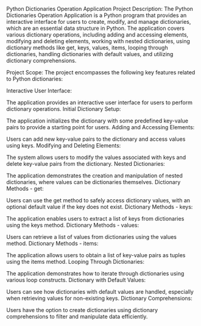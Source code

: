 Python Dictionaries Operation Application
Project Description:
The Python Dictionaries Operation Application is a Python program that provides an interactive interface for users to create, modify, and manage dictionaries, which are an essential data structure in Python. The application covers various dictionary operations, including adding and accessing elements, modifying and deleting elements, working with nested dictionaries, using dictionary methods like get, keys, values, items, looping through dictionaries, handling dictionaries with default values, and utilizing dictionary comprehensions.

Project Scope:
The project encompasses the following key features related to Python dictionaries:

Interactive User Interface:

The application provides an interactive user interface for users to perform dictionary operations.
Initial Dictionary Setup:

The application initializes the dictionary with some predefined key-value pairs to provide a starting point for users.
Adding and Accessing Elements:

Users can add new key-value pairs to the dictionary and access values using keys.
Modifying and Deleting Elements:

The system allows users to modify the values associated with keys and delete key-value pairs from the dictionary.
Nested Dictionaries:

The application demonstrates the creation and manipulation of nested dictionaries, where values can be dictionaries themselves.
Dictionary Methods - get:

Users can use the get method to safely access dictionary values, with an optional default value if the key does not exist.
Dictionary Methods - keys:

The application enables users to extract a list of keys from dictionaries using the keys method.
Dictionary Methods - values:

Users can retrieve a list of values from dictionaries using the values method.
Dictionary Methods - items:

The application allows users to obtain a list of key-value pairs as tuples using the items method.
Looping Through Dictionaries:

The application demonstrates how to iterate through dictionaries using various loop constructs.
Dictionary with Default Values:

Users can see how dictionaries with default values are handled, especially when retrieving values for non-existing keys.
Dictionary Comprehensions:

Users have the option to create dictionaries using dictionary comprehensions to filter and manipulate data efficiently.

